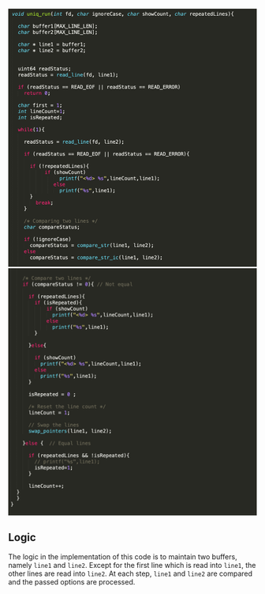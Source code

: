 ![file1](https://github.com/gkiarashv/xv6/blob/main/images/uniqlogic1.png)
![file1](https://github.com/gkiarashv/xv6/blob/main/images/uniqlogic2.png)


## Logic
The logic in the implementation of this code is to maintain two buffers, namely `line1` and `line2`. Except for the first line which is read into `line1`, the other lines
are read into `line2`. At each step, `line1` and `line2` are compared and the passed options are processed.
